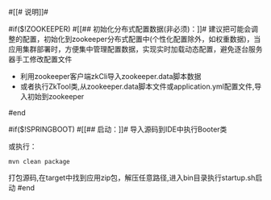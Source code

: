 #[[# 说明]]#

#if($!ZOOKEEPER)
#[[## 初始化分布式配置数据(非必须)：]]#
建议把可能会调整的配置，初始化到zookeeper分布式配置中(个性化配置除外，如权重数据)，当应用集群部署时，方便集中管理配置数据，实现实时加载动态配置，避免逐台服务器手工修改配置文件

- 利用zookeeper客户端zkCli导入zookeeper.data脚本数据
- 或者执行ZkTool类,从zookeeper.data脚本文件或application.yml配置文件,导入初始到zookeeper
			
#end

#if($!SPRINGBOOT)
#[[## 启动：]]#
导入源码到IDE中执行Booter类

或执行：
	
	mvn clean package
打包源码,在target中找到应用zip包，解压任意路径,进入bin目录执行startup.sh启动
#end